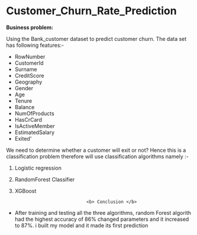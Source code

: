# Customer_Churn_Rate_Prediction

<b> Business problem:</b> 

Using the Bank_customer  dataset to predict customer churn. The data set has following features:- 
- RowNumber  
- CustomerId 
- Surname
- CreditScore
- Geography
- Gender
- Age
- Tenure
- Balance
- NumOfProducts
- HasCrCard
- IsActiveMember
- EstimatedSalary
- Exited'

We need to determine whether a customer will exit or not? Hence this is a classification problem therefore will use classification
algorithms namely :-
1. Logistic regression
2. RandomForest Classifier
3. XGBoost 
                                  
                                  <b> Conclusion </b>
 - After training and testing all the three algorithms, random Forest algorith had the highest accuracy of 86% changed parameters and it increased to 87%.
 i built my model and it made its first prediction
